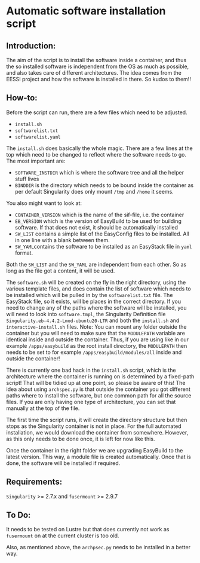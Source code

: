 # Automatic software installation script



## Introduction:

The aim of the script is to install the software inside a container, and thus the so installed software is independent from the OS as much as possible, and also takes care of different architectures. The idea comes from the EESSI project and how the software is installed in there. So kudos to them!!

## How-to:

Before the script can run, there are a few files which need to be adjusted. 

- `install.sh`
- `softwarelist.txt`
- `softwarelist.yaml`

The `install.sh` does basically the whole magic. There are a few lines at the top which need to be changed to reflect where the software needs to go. The most important are:

- `SOFTWARE_INSTDIR` which is where the software tree and all the helper stuff lives
- `BINDDIR` is the directory which needs to be bound inside the container as per default Singularity does only mount `/tmp` and `/home` it seems.

You also might want to look at:

- `CONTAINER_VERSION` which is the name of the sif-file, i.e. the container
- `EB_VERSION` which is the version of EasyBuild to be used for building software. If that does not exist, it should be automatically installed
- `SW_LIST` contains a simple list of the EasyConfig files to be installed. All in one line with a blank between them. 
- `SW_YAML`contains the software to be installed as an EasyStack file in `yaml` format. 

Both the `SW_LIST` and the `SW_YAML` are independent from each other. So as long as the file got a content, it will be used. 

The `software.sh` will be created on the fly in the right directory, using the various template files, and  does contain the list of software which needs to be installed which will be pulled in by the `softwarelist.txt` file. The EasyStack file, so it exists, will be places in the correct directory. 
If you need to change any of the paths where the software will be installed, you will need to look into `software.tmpl`, the Singularity Definition file `Singularity.eb-4.4.2-Lmod-ubuntu20-LTR` and both the `install.sh` and `interactive-install.sh` files. 
Note: You can mount any folder outside the container but you will need to make sure that the `MODULEPATH` variable are identical inside and outside the container. Thus, if you are using like in our example `/apps/easybuild` as the root install directory, the `MODULEPATH` then needs to be set to for example `/apps/easybuild/modules/all` inside and outside the container!

There is currently one bad hack in the `install.sh` script, which is the architecture where the container is running on is determined by a fixed-path script! That will be tidied up at one point, so please be aware of this! 
The idea about using `archspec.py` is that outside the container you got different paths where to install the software, but one common path for all the source files. If you are only having one type of architecture, you can set that manually at the top of the file. 

The first time the script runs, it will create the directory structure but then stops as the Singularity container is not in place. For the full automated installation, we would download the container from somewhere. However, as this only needs to be done once, it is left for now like this.

Once the container in the right folder we are upgrading EasyBuild to the latest version. This way, a module file is created automatically. Once that is done, the software will be installed if required.  

## Requirements:

`Singularity` >= 2.7.x and `fusermount` >= 2.9.7


## To Do:

It needs to be tested on Lustre but that does currently not work as `fusermount` on at the current cluster is too old.

Also, as mentioned above, the `archpsec.py` needs to be installed in a better way.

